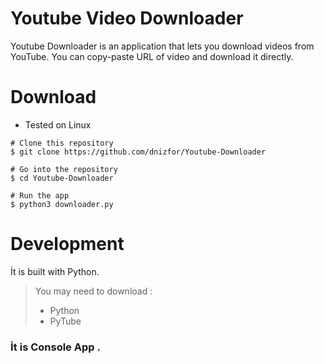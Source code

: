﻿# Youtube Video Downloader 
Youtube Downloader is an application that lets you download videos from YouTube. You can copy-paste URL of  video and download it directly.

# Download
 
 - Tested on Linux
```
# Clone this repository
$ git clone https://github.com/dnizfor/Youtube-Downloader

```
```
# Go into the repository
$ cd Youtube-Downloader
```
```
# Run the app
$ python3 downloader.py
```

# Development

İt is built with  Python.

> You may need to download : 
> - Python
> - PyTube


### İt is Console App .


